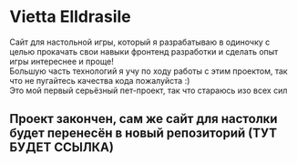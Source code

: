 # Vietta Elldrasile

Сайт для настольной игры, который я разрабатываю в одиночку с целью прокачать свои навыки фронтенд разработки и сделать опыт игры интереснее и проще!  <br>
Большую часть технологий я учу по ходу работы с этим проектом, так что не пугайтесь качества кода пожалуйста :)<br> Это мой первый серьёзный пет-проект, так что стараюсь изо всех сил

## Проект закончен, сам же сайт для настолки будет перенесён в новый репозиторий (ТУТ БУДЕТ ССЫЛКА)
